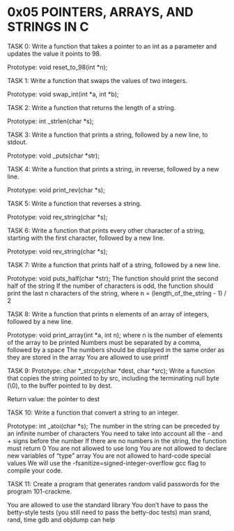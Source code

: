 # 0x05 POINTERS, ARRAYS, AND STRINGS IN C

TASK 0: Write a function that takes a pointer to an int as a parameter and updates the value it points to 98.

Prototype: void reset_to_98(int *n);

TASK 1: Write a function that swaps the values of two integers.

Prototype: void swap_int(int *a, int *b);

TASK 2: Write a function that returns the length of a string.

Prototype: int _strlen(char *s);

TASK 3: Write a function that prints a string, followed by a new line, to stdout.

Prototype: void _puts(char *str);

TASK 4: Write a function that prints a string, in reverse, followed by a new line.

Prototype: void print_rev(char *s);

TASK 5: Write a function that reverses a string.

Prototype: void rev_string(char *s);

TASK 6: Write a function that prints every other character of a string, starting with the first character, followed by a new line.

Prototype: void rev_string(char *s);

TASK 7: Write a function that prints half of a string, followed by a new line.

Prototype: void puts_half(char *str);
The function should print the second half of the string
If the number of characters is odd, the function should print the last n characters of the string, where n = (length_of_the_string - 1) / 2

TASK 8: Write a function that prints n elements of an array of integers, followed by a new line.

Prototype: void print_array(int *a, int n);
where n is the number of elements of the array to be printed
Numbers must be separated by a comma, followed by a space
The numbers should be displayed in the same order as they are stored in the array
You are allowed to use printf

TASK 9: Prototype: char *_strcpy(char *dest, char *src);
Write a function that copies the string pointed to by src, including the terminating null byte (\0), to the buffer pointed to by dest.

Return value: the pointer to dest

TASK 10: Write a function that convert a string to an integer.

Prototype: int _atoi(char *s);
The number in the string can be preceded by an infinite number of characters
You need to take into account all the - and + signs before the number
If there are no numbers in the string, the function must return 0
You are not allowed to use long
You are not allowed to declare new variables of “type” array
You are not allowed to hard-code special values
We will use the -fsanitize=signed-integer-overflow gcc flag to compile your code.

TASK 11: Create a program that generates random valid passwords for the program 101-crackme.

You are allowed to use the standard library
You don’t have to pass the betty-style tests (you still need to pass the betty-doc tests)
man srand, rand, time
gdb and objdump can help



